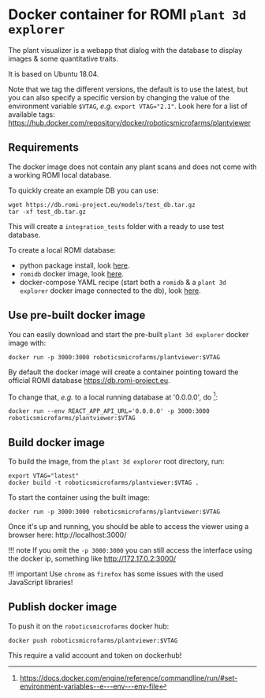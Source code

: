 Docker container for ROMI `plant 3d explorer`
=====================================

The plant visualizer is a webapp that dialog with the database to display images & some quantitative traits.

It is based on Ubuntu 18.04.

Note that we tag the different versions, the default is to use the latest, but you can also specify a specific version by changing the value of the environment variable `$VTAG`, *e.g.* `export VTAG="2.1"`.
Look here for a list of available tags: https://hub.docker.com/repository/docker/roboticsmicrofarms/plantviewer


## Requirements

The docker image does not contain any plant scans and does not come with a working ROMI local database.

To quickly create an example DB you can use:
```shell
wget https://db.romi-project.eu/models/test_db.tar.gz
tar -xf test_db.tar.gz
```
This will create a `integration_tests` folder with a ready to use test database. 

To create a local ROMI database:

* python package install, look [here](../install/plantdb_setup.md).
* `romidb` docker image, look [here](romidb_docker.md).
* docker-compose YAML recipe (start both a `romidb` & a `plant 3d explorer` docker image connected to the db), look [here](docker_compose.md).


## Use pre-built docker image
You can easily download and start the pre-built `plant 3d explorer` docker image with:
```shell
docker run -p 3000:3000 roboticsmicrofarms/plantviewer:$VTAG
```

By default the docker image will create a container pointing toward the official ROMI database https://db.romi-project.eu.

To change that, _e.g._ to a local running database at '0.0.0.0', do [^1]:
```shell
docker run --env REACT_APP_API_URL='0.0.0.0' -p 3000:3000 roboticsmicrofarms/plantviewer:$VTAG
```

[^1]: https://docs.docker.com/engine/reference/commandline/run/#set-environment-variables--e---env---env-file

## Build docker image
To build the image, from the `plant 3d explorer` root directory, run:
```shell
export VTAG="latest"
docker build -t roboticsmicrofarms/plantviewer:$VTAG .
```
To start the container using the built image:
```shell
docker run -p 3000:3000 roboticsmicrofarms/plantviewer:$VTAG
```
Once it's up and running, you should be able to access the viewer using a browser here: http://localhost:3000/

!!! note
    If you omit the `-p 3000:3000` you can still access the interface using the docker ip, something like http://172.17.0.2:3000/

!!! important
    Use `chrome` as `firefox` has some issues with the used JavaScript libraries!


## Publish docker image
To push it on the `roboticsmicrofarms` docker hub:
```shell
docker push roboticsmicrofarms/plantviewer:$VTAG
```
This require a valid account and token on dockerhub!
